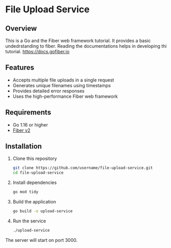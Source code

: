 # File Upload Service

## Overview

This is a Go and the Fiber web framework tutorial. It provides a basic undedrstanding to fiber. Reading the documentations helps in developing thi tutorial. https://docs.gofiber.io

## Features

- Accepts multiple file uploads in a single request
- Generates unique filenames using timestamps
- Provides detailed error responses
- Uses the high-performance Fiber web framework

## Requirements

- Go 1.16 or higher
- [Fiber v2](https://github.com/gofiber/fiber)

## Installation

1. Clone this repository
   ```bash
   git clone https://github.com/username/file-upload-service.git
   cd file-upload-service
   ```

2. Install dependencies
   ```bash
   go mod tidy
   ```

3. Build the application
   ```bash
   go build -o upload-service
   ```

4. Run the service
   ```bash
   ./upload-service
   ```

The server will start on port 3000.
